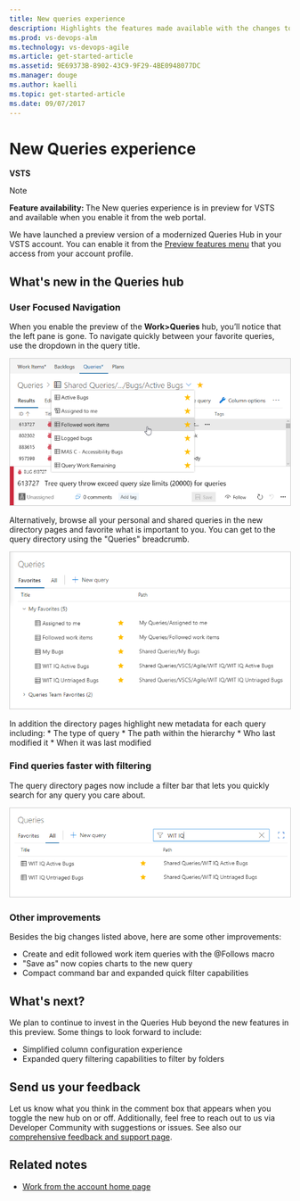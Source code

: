 ```yaml
---
title: New queries experience
description: Highlights the features made available with the changes to the new Queries hub layout
ms.prod: vs-devops-alm
ms.technology: vs-devops-agile 
ms.article: get-started-article 
ms.assetid: 9E69373B-8902-43C9-9F29-4BE0948077DC 
ms.manager: douge
ms.author: kaelli
ms.topic: get-started-article 
ms.date: 09/07/2017
---
```


# New Queries experience

**VSTS**   

>[!NOTE]    
><b>Feature availability: </b>The New queries experience is in preview for VSTS and available when you enable it from the web portal.     

We have launched a preview version of a modernized Queries Hub in your VSTS account. You can enable it from the [Preview features menu](../../collaborate/preview-features.md) that you access from your account profile.

## What's new in the Queries hub

### User Focused Navigation
When you enable the preview of the **Work>Queries** hub, you’ll notice that the left pane is gone. To navigate quickly between your favorite queries, use the dropdown in the query title.

<img src="_img/queries-favorite-picker.png" alt="List of favorite queries to run" style="border: 1px solid #cccccc;"/>

Alternatively, browse all your personal and shared queries in the new directory pages and favorite what is important to you. You can get to the query directory using the "Queries" breadcrumb.

<img src="_img/queries-favorites-pivot.png" alt="List of queries separated into personal favorites and team favorites groups" style="border: 1px solid #cccccc;"/>

In addition the directory pages highlight new metadata for each query including:
    * The type of query
    * The path within the hierarchy
    * Who last modified it
    * When it was last modified

### Find queries faster with filtering
The query directory pages now include a filter bar that lets you quickly search for any query you care about.

<img src="_img/queries-all-filter.png" alt="List of all queries in the project filtered by WIT IQ criteria" style="border: 1px solid #cccccc;"/>

### Other improvements
Besides the big changes listed above, here are some other improvements:
* Create and edit followed work item queries with the @Follows macro
* "Save as" now copies charts to the new query
* Compact command bar and expanded quick filter capabilities

## What's next?
We plan to continue to invest in the Queries Hub beyond the new features in this preview. Some things to look forward to include:
* Simplified column configuration experience
* Expanded query filtering capabilities to filter by folders

## Send us your feedback
Let us know what you think in the comment box that appears when you toggle the new hub on or off. Additionally, feel free to reach out to us via Developer Community with suggestions or issues. See also our [comprehensive feedback and support page](../../provide-feedback.md).  

## Related notes

- [Work from the account home page](../../connect/account-home-pages.md)